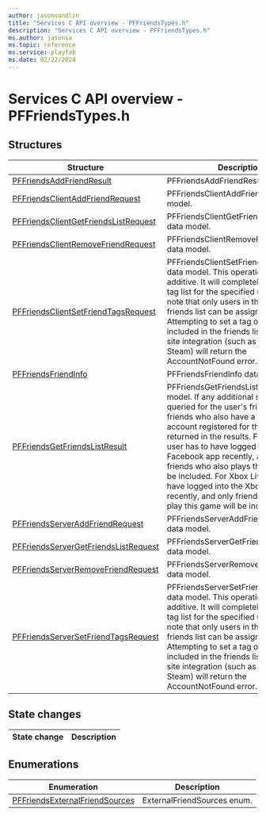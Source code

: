 ```yaml
---
author: jasonsandlin
title: "Services C API overview - PFFriendsTypes.h"
description: "Services C API overview - PFFriendsTypes.h"
ms.author: jasonsa
ms.topic: reference
ms.service: playfab
ms.date: 02/22/2024
---
```


# Services C API overview - PFFriendsTypes.h

  
## Structures  

| Structure | Description |  
| --- | --- |  
| [PFFriendsAddFriendResult](structs/pffriendsaddfriendresult.md) | PFFriendsAddFriendResult data model. |  
| [PFFriendsClientAddFriendRequest](structs/pffriendsclientaddfriendrequest.md) | PFFriendsClientAddFriendRequest data model. |  
| [PFFriendsClientGetFriendsListRequest](structs/pffriendsclientgetfriendslistrequest.md) | PFFriendsClientGetFriendsListRequest data model. |  
| [PFFriendsClientRemoveFriendRequest](structs/pffriendsclientremovefriendrequest.md) | PFFriendsClientRemoveFriendRequest data model. |  
| [PFFriendsClientSetFriendTagsRequest](structs/pffriendsclientsetfriendtagsrequest.md) | PFFriendsClientSetFriendTagsRequest data model. This operation is not additive. It will completely replace the tag list for the specified user. Please note that only users in the PlayFab friends list can be assigned tags. Attempting to set a tag on a friend only included in the friends list from a social site integration (such as Facebook or Steam) will return the AccountNotFound error. |  
| [PFFriendsFriendInfo](structs/pffriendsfriendinfo.md) | PFFriendsFriendInfo data model. |  
| [PFFriendsGetFriendsListResult](structs/pffriendsgetfriendslistresult.md) | PFFriendsGetFriendsListResult data model. If any additional services are queried for the user's friends, those friends who also have a PlayFab account registered for the title will be returned in the results. For Facebook, user has to have logged into the title's Facebook app recently, and only friends who also plays this game will be included. For Xbox Live, user has to have logged into the Xbox Live recently, and only friends who also play this game will be included. |  
| [PFFriendsServerAddFriendRequest](structs/pffriendsserveraddfriendrequest.md) | PFFriendsServerAddFriendRequest data model. |  
| [PFFriendsServerGetFriendsListRequest](structs/pffriendsservergetfriendslistrequest.md) | PFFriendsServerGetFriendsListRequest data model. |  
| [PFFriendsServerRemoveFriendRequest](structs/pffriendsserverremovefriendrequest.md) | PFFriendsServerRemoveFriendRequest data model. |  
| [PFFriendsServerSetFriendTagsRequest](structs/pffriendsserversetfriendtagsrequest.md) | PFFriendsServerSetFriendTagsRequest data model. This operation is not additive. It will completely replace the tag list for the specified user. Please note that only users in the PlayFab friends list can be assigned tags. Attempting to set a tag on a friend only included in the friends list from a social site integration (such as Facebook or Steam) will return the AccountNotFound error. |  
  
## State changes  
  
| State change | Description |  
| --- | --- |  
  
## Enumerations  

| Enumeration | Description |  
| --- | --- |  
| [PFFriendsExternalFriendSources](enums/pffriendsexternalfriendsources.md) | ExternalFriendSources enum.|  
